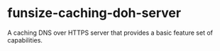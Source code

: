 # funsize-caching-doh-server
A caching DNS over HTTPS server that provides a basic feature set of capabilities.
